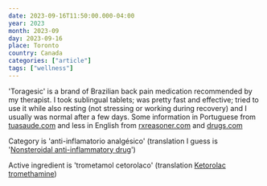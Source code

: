 ```yaml
---
date: 2023-09-16T11:50:00.000-04:00
year: 2023
month: 2023-09
day: 2023-09-16
place: Toronto
country: Canada
categories: ["article"]
tags: ["wellness"]
---
```

'Toragesic' is a brand of Brazilian back pain medication recommended by my therapist. I took sublingual tablets; was pretty fast and effective; tried to use it while also resting (not stressing or working during recovery) and I usually was normal after a few days. Some information in Portuguese from [tuasaude.com](https://www.tuasaude.com/toragesic-trometamol-cetorolaco/) and less in English from [rxreasoner.com](https://www.rxreasoner.com/drugs/toragesic) and [drugs.com](https://www.drugs.com/international/toragesic.html)

Category is 'anti-inflamatorio analgésico' (translation I guess is '[Nonsteroidal anti-inflammatory drug](https://en.wikipedia.org/wiki/Nonsteroidal_anti-inflammatory_drug)')

Active ingredient is 'trometamol cetorolaco' (translation [Ketorolac tromethamine](https://en.wikipedia.org/wiki/Ketorolac))

